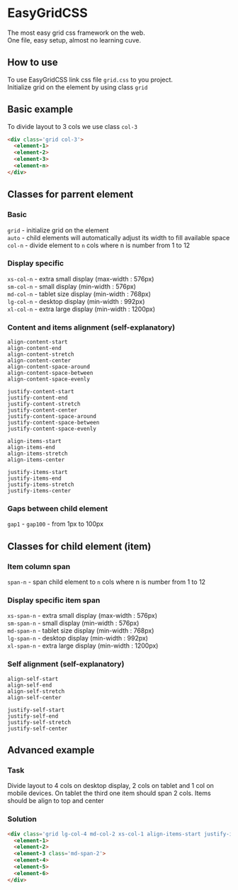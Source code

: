 # EasyGridCSS

The most easy grid css framework on the web.  
One file, easy setup, almost no learning cuve.  

## How to use

To use EasyGridCSS link css file `grid.css` to you project.  
Initialize grid on the element by using class `grid`  

## Basic example

To divide layout to 3 cols we use class `col-3`  

```html
<div class='grid col-3'>
  <element-1>
  <element-2>
  <element-3>
  <element-n>
</div>
```

## Classes for parrent element
### Basic
`grid` - initialize grid on the element  
`auto` - child elements will automatically adjust its width to fill available space
`col-n` - divide element to `n` cols where n is number from 1 to 12  

### Display specific
`xs-col-n` - extra small display (max-width : 576px)  
`sm-col-n` - small display (min-width : 576px)  
`md-col-n` - tablet size display (min-width : 768px)  
`lg-col-n` - desktop display (min-width : 992px)  
`xl-col-n` - extra large display (min-width : 1200px)  

### Content and items alignment (self-explanatory)
`align-content-start`  
`align-content-end`  
`align-content-stretch`  
`align-content-center`  
`align-content-space-around`  
`align-content-space-between`  
`align-content-space-evenly`  

`justify-content-start`  
`justify-content-end`  
`justify-content-stretch`  
`justify-content-center`  
`justify-content-space-around`  
`justify-content-space-between`  
`justify-content-space-evenly`  

`align-items-start`  
`align-items-end`  
`align-items-stretch`  
`align-items-center`  

`justify-items-start`  
`justify-items-end`  
`justify-items-stretch`  
`justify-items-center`  

### Gaps between child element
`gap1` - `gap100` - from 1px to 100px  

## Classes for child element (item)
### Item column span
`span-n` - span child element to `n` cols where n is number from 1 to 12  

### Display specific item span
`xs-span-n` - extra small display (max-width : 576px)  
`sm-span-n` - small display (min-width : 576px)  
`md-span-n` - tablet size display (min-width : 768px)  
`lg-span-n` - desktop display (min-width : 992px)  
`xl-span-n` - extra large display (min-width : 1200px) 

### Self alignment (self-explanatory)
`align-self-start`  
`align-self-end`  
`align-self-stretch`  
`align-self-center`  

`justify-self-start`  
`justify-self-end`  
`justify-self-stretch`  
`justify-self-center`

## Advanced example
### Task
Divide layout to 4 cols on desktop display, 2 cols on tablet and 1 col on mobile devices. On tablet the third one item should span 2 cols. Items should be align to top and center  

### Solution
```html
<div class='grid lg-col-4 md-col-2 xs-col-1 align-items-start justify-items-center'>
  <element-1>
  <element-2>
  <element-3 class='md-span-2'>
  <element-4>
  <element-5>
  <element-6>
</div>
```
